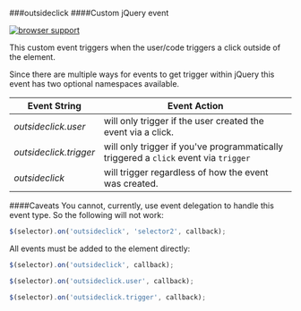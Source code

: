 ###outsideclick
####Custom jQuery event

[![browser support](https://ci.testling.com/subhaze/jQuery_outsideclick.png)
](https://ci.testling.com/subhaze/jQuery_outsideclick)

This custom event triggers when the user/code triggers a click outside of the element.

Since there are multiple ways for events to get trigger within jQuery this event has two optional namespaces available.

Event String | Event Action
-------------|--------------
_outsideclick.user_ | will only trigger if the user created the event via a click.
_outsideclick.trigger_ | will only trigger if you've programmatically triggered a `click` event via `trigger`
_outsideclick_ | will trigger regardless of how the event was created.


####Caveats
You cannot, currently, use event delegation to handle this event type. So the following will not work:

```js
$(selector).on('outsideclick', 'selector2', callback);
```

All events must be added to the element directly:

```js
$(selector).on('outsideclick', callback);

$(selector).on('outsideclick.user', callback);

$(selector).on('outsideclick.trigger', callback);
```
